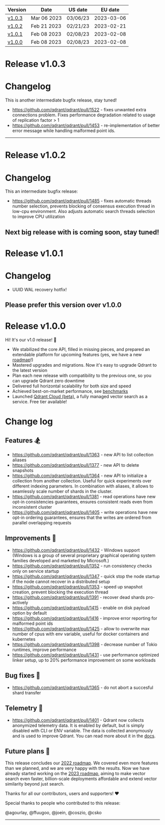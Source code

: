 | Version | Date | US date | EU date |
| ------- | ---- | ------- | ------- |
| [v1.0.3](qdrant-v1.0.md#release-v103) | Mar 06 2023 | 03/06/23 | 2023-03-06 |
| [v1.0.2](qdrant-v1.0.md#release-v102) | Feb 21 2023 | 02/21/23 | 2023-02-21 |
| [v1.0.1](qdrant-v1.0.md#release-v101) | Feb 08 2023 | 02/08/23 | 2023-02-08 |
| [v1.0.0](qdrant-v1.0.md#release-v100) | Feb 08 2023 | 02/08/23 | 2023-02-08 |



# Release v1.0.3
# Changelog

This is another intermediate bugfix release, stay tuned!

* https://github.com/qdrant/qdrant/pull/1522 - fixes unwanted extra connections problem. Fixes performance degradation related to usage of replication factor > 1
* https://github.com/qdrant/qdrant/pull/1453 - re-implementation of better error message while handling malformed point ids.

-----
# Release v1.0.2
# Changelog

This an intermediate bugfix release:

* https://github.com/qdrant/qdrant/pull/1485 - fixes automatic threads number selection, prevents blocking of consensus execution thread in low-cpu environment. Also adjusts automatic search threads selection to improve CPU utilization


Next big release with is coming soon, stay tuned!
-----
# Release v1.0.1
# Changelog

* UUID WAL recovery hotfix!

Please prefer this version over v1.0.0
-----
# Release v1.0.0
Hi! It's our v1.0 release! :tada:

* We stabilized the core API, filled in missing pieces, and prepared an extendable platform for upcoming features (yes, we have a new [roadmap](https://github.com/qdrant/qdrant/blob/master/docs/roadmap/README.md)!)
* Mastered upgrades and migrations. Now it's easy to upgrade Qdrant to the latest version
* Plan each new release with compatibility to the previous one, so you can upgrade Qdrant zero downtime
* Delivered full horizontal scalability for both size and speed
* Achieved best-on-market performance, see [benchmarks](https://qdrant.tech/benchmarks)
* Launched [Qdrant Cloud (beta)](https://cloud.qdrant.io/), a fully managed vector search as a service. Free tier available!

# Change log

## Features :snowboarder:

* https://github.com/qdrant/qdrant/pull/1363 - new API to list collection aliases
* https://github.com/qdrant/qdrant/pull/1377 - new API to delete snapshots
* https://github.com/qdrant/qdrant/pull/1364 - new API to initialize a collection from another collection. Useful for quick experiments over different indexing parameters. In combination with aliases, it allows to seamlessly scale number of shards in the cluster.
* https://github.com/qdrant/qdrant/pull/1381 - read operations have new opt-in consistencies guarantees, ensures consistent reads even from inconsistent cluster
* https://github.com/qdrant/qdrant/pull/1405 - write operations have new opt-in ordering guarantees, ensures that the writes are ordered from parallel overlapping requests

## Improvements :croissant:

* https://github.com/qdrant/qdrant/pull/1432 - Windows support (Windows is a group of several proprietary graphical operating system families developed and marketed by Microsoft.)
* https://github.com/qdrant/qdrant/pull/1352 - run consistency checks only on service startup
* https://github.com/qdrant/qdrant/pull/1347 - quick stop the node startup if the node cannot recover in a distributed setup
* https://github.com/qdrant/qdrant/pull/1353 - speed up snapshot creation, prevent blocking the execution thread
* https://github.com/qdrant/qdrant/pull/1391 - recover dead shards pro-actively
* https://github.com/qdrant/qdrant/pull/1415 - enable on disk payload option by default
* https://github.com/qdrant/qdrant/pull/1416 - improve error reporting for malformed point ids
* https://github.com/qdrant/qdrant/pull/1425 - allow to overwrite max number of cpus with env variable, useful for docker containers and kubernetes
* https://github.com/qdrant/qdrant/pull/1398 - decrease number of Tokio runtimes, improve performance
* https://github.com/qdrant/qdrant/pull/1431 - use performance optimized linker setup, up to 20% performance improvement on some workloads

## Bug fixes :bowling:

* https://github.com/qdrant/qdrant/pull/1365 - do not abort a succesful shard transfer


## Telemetry :satellite:

* https://github.com/qdrant/qdrant/pull/1401 - Qdrant now collects anonymized telemetry data. It is enabled by default, but is simply disabled with CLI or ENV variable. The data is collected anonymously and is used to improve Qdrant. You can read more about it in the [docs](https://qdrant.tech/documentation/telemetry).

## Future plans :crystal_ball:

This release concludes our [2022 roadmap](https://github.com/qdrant/qdrant/blob/master/docs/roadmap/roadmap-2022.md). We covered even more features than we planned, and we are very happy with the results.
Now we have already started working on the [2023 roadmap](https://github.com/qdrant/qdrant/blob/master/docs/roadmap/README.md), aiming to make vector search even faster, billion-scale deployments affordable and extend vector similarity beyond just search.

Thanks for all our contributors, users and supporters! :heart:

Special thanks to people who contributed to this release:

@agourlay, @ffuugoo, @joein, @coszio, @csko


-----
